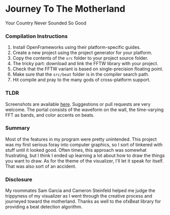 Journey To The Motherland
=========================
Your Country Never Sounded So Good

### Compilation Instructions
1. Install OpenFrameworks using their platform-specific guides.
2. Create a new project using the project generator for your platform.
3. Copy the contents of the `src` folder to your project source folder.
4. The tricky part: download and link the FFTW library with your project.
5. Check that the FFTW variant is based on single-precision floating point.
6. Make sure that the `src/beat` folder is in the compiler search path.
7. Hit compile and pray to the many gods of cross-platform support.

### TLDR
Screenshots are available [here](http://imgur.com/a/nrEah). Suggestions
or pull requests are very welcome. The portal consists of the waveform
on the wall, the time-varying FFT as bands, and color accents on beats.

### Summary
Most of the features in my program were pretty unintended. This project
was my first serious foray into computer graphics, so I sort of tinkered
with stuff until it looked good. Often times, this approach was somewhat
frustrating, but I think I ended up learning a lot about how to draw the
things you want to draw. As for the theme of the visualizer, I'll let it
speak for itself. That was also sort of an accident.

### Disclosure
My roommates Sam Garcia and Cameron Steinfeld helped me judge the
trippyness of my visualizer as I went through the creative process
and journeyed toward the motherland. Thanks as well to the ofxBeat
library for providing a beat detection algorithm.
